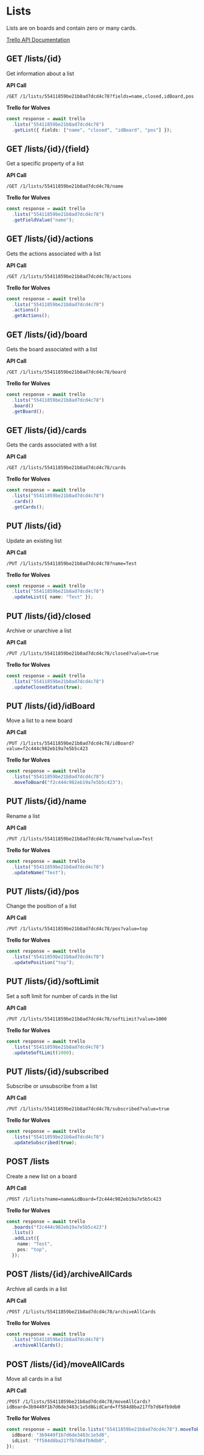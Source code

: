 # Lists

Lists are on boards and contain zero or many cards.

[Trello API Documentation](https://developers.trello.com/reference#lists)

## GET /lists/{id}

Get information about a list

**API Call**

```
/GET /1/lists/55411859be21b8ad7dcd4c78?fields=name,closed,idBoard,pos
```

**Trello for Wolves**

```typescript
const response = await trello
  .lists("55411859be21b8ad7dcd4c78")
  .getList({ fields: ["name", "closed", "idBoard", "pos"] });
```

## GET /lists/{id}/{field}

Get a specific property of a list

**API Call**

```
/GET /1/lists/55411859be21b8ad7dcd4c78/name
```

**Trello for Wolves**

```typescript
const response = await trello
  .lists("55411859be21b8ad7dcd4c78")
  .getFieldValue("name");
```

## GET /lists/{id}/actions

Gets the actions associated with a list

**API Call**

```
/GET /1/lists/55411859be21b8ad7dcd4c78/actions
```

**Trello for Wolves**

```typescript
const response = await trello
  .lists("55411859be21b8ad7dcd4c78")
  .actions()
  .getActions();
```

## GET /lists/{id}/board

Gets the board associated with a list

**API Call**

```
/GET /1/lists/55411859be21b8ad7dcd4c78/board
```

**Trello for Wolves**

```typescript
const response = await trello
  .lists("55411859be21b8ad7dcd4c78")
  .board()
  .getBoard();
```

## GET /lists/{id}/cards

Gets the cards associated with a list

**API Call**

```
/GET /1/lists/55411859be21b8ad7dcd4c78/cards
```

**Trello for Wolves**

```typescript
const response = await trello
  .lists("55411859be21b8ad7dcd4c78")
  .cards()
  .getCards();
```

## PUT /lists/{id}

Update an existing list

**API Call**

```
/PUT /1/lists/55411859be21b8ad7dcd4c78?name=Test
```

**Trello for Wolves**

```typescript
const response = await trello
  .lists("55411859be21b8ad7dcd4c78")
  .updateList({ name: "Test" });
```

## PUT /lists/{id}/closed

Archive or unarchive a list

**API Call**

```
/PUT /1/lists/55411859be21b8ad7dcd4c78/closed?value=true
```

**Trello for Wolves**

```typescript
const response = await trello
  .lists("55411859be21b8ad7dcd4c78")
  .updateClosedStatus(true);
```

## PUT /lists/{id}/idBoard

Move a list to a new board

**API Call**

```
/PUT /1/lists/55411859be21b8ad7dcd4c78/idBoard?value=f2c444c982eb19a7e5b5c423
```

**Trello for Wolves**

```typescript
const response = await trello
  .lists("55411859be21b8ad7dcd4c78")
  .moveToBoard("f2c444c982eb19a7e5b5c423");
```

## PUT /lists/{id}/name

Rename a list

**API Call**

```
/PUT /1/lists/55411859be21b8ad7dcd4c78/name?value=Test
```

**Trello for Wolves**

```typescript
const response = await trello
  .lists("55411859be21b8ad7dcd4c78")
  .updateName("Test");
```

## PUT /lists/{id}/pos

Change the position of a list

**API Call**

```
/PUT /1/lists/55411859be21b8ad7dcd4c78/pos?value=top
```

**Trello for Wolves**

```typescript
const response = await trello
  .lists("55411859be21b8ad7dcd4c78")
  .updatePosition("top");
```

## PUT /lists/{id}/softLimit

Set a soft limit for number of cards in the list

**API Call**

```
/PUT /1/lists/55411859be21b8ad7dcd4c78/softLimit?value=1000
```

**Trello for Wolves**

```typescript
const response = await trello
  .lists("55411859be21b8ad7dcd4c78")
  .updateSoftLimit(1000);
```

## PUT /lists/{id}/subscribed

Subscribe or unsubscribe from a list

**API Call**

```
/PUT /1/lists/55411859be21b8ad7dcd4c78/subscribed?value=true
```

**Trello for Wolves**

```typescript
const response = await trello
  .lists("55411859be21b8ad7dcd4c78")
  .updateSubscribed(true);
```

## POST /lists

Create a new list on a board

**API Call**

```
/POST /1/lists?name=name&idBoard=f2c444c982eb19a7e5b5c423
```

**Trello for Wolves**

```typescript
const response = await trello
  .boards("f2c444c982eb19a7e5b5c423")
  .lists()
  .addList({
    name: "Test",
    pos: "top",
  });
```

## POST /lists/{id}/archiveAllCards

Archive all cards in a list

**API Call**

```
/POST /1/lists/55411859be21b8ad7dcd4c78/archiveAllCards
```

**Trello for Wolves**

```typescript
const response = await trello
  .lists("55411859be21b8ad7dcd4c78")
  .archiveAllCards();
```

## POST /lists/{id}/moveAllCards

Move all cards in a list

**API Call**

```
/POST /1/lists/55411859be21b8ad7dcd4c78/moveAllCards?idBoard=3b9449f1b7d6de3483c1e5d8&idCard=ff584d8ba217fb7d64fb9db0
```

**Trello for Wolves**

```typescript
const response = await trello.lists("55411859be21b8ad7dcd4c78").moveToBoard({
  idBoard: "3b9449f1b7d6de3483c1e5d8",
  idList: "ff584d8ba217fb7d64fb9db0",
});
```
